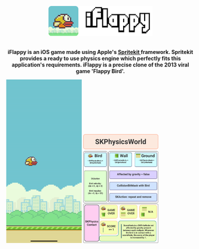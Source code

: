 <p align = "center"><img src = "Assets/banner.png" width = "55%"</p>
<br> <br>
<p align = "center">
  <b>
iFlappy is an iOS game made using Apple's <a href = "https://developer.apple.com/documentation/spritekit/">Spritekit </a> framework. Spritekit provides a ready to use physics engine which perfectly fits this application's requirements. iFlappy is a precise clone of the 2013 viral game 'Flappy Bird'.
  </b>
</p>

<img src = "Assets/demo.gif" width = "40%"> <img src = "Assets/diag.png" width = "40%">

